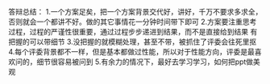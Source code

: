 答辩总结：
1.一个方案足矣，把一个方案背景交代好，讲好，千万不要求多求全，否则就会一个都讲不好。做的其它事情花一分钟时间带下即可
2.方案要注重思考过程，过程的严谨性很重要，通过过程步步递进到结果，而不是直接给到结果
有把握的可以带细节
3.没把握的就模糊处理，甚至不带，被抓住了评委会往死里抠
4.每个评委背景都不一样，但是基本都做过性能，所以对于性能方向，评委是最喜欢问的，细节很容易被问到
5.有余力的情况下，最好去学习学习，如何把ppt做美观